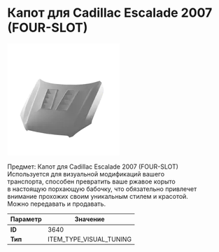 # Капот для Cadillac Escalade 2007 (FOUR-SLOT)

![Item Image](../img/3640.webp?raw=true)

Предмет: Капот для Cadillac Escalade 2007 (FOUR-SLOT)<br>Используется для визуальной модификаций вашего<br>транспорта, способен превратить ваше ржавое корыто<br>в настоящую порхающую бабочку, что обязательно привлечет<br>внимание прохожих своим уникальным стилем и красотой.<br>Можно передавать и продавать.


| Параметр | Значение |
|----------|----------|
| **ID** | 3640 |
| **Тип** | ITEM_TYPE_VISUAL_TUNING |

